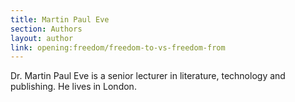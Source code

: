 ```yaml
---
title: Martin Paul Eve
section: Authors
layout: author
link: opening:freedom/freedom-to-vs-freedom-from
---
```

Dr. Martin Paul Eve is a senior lecturer in literature, technology and
publishing. He lives in London.



